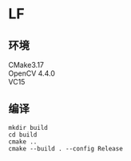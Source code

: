 # LF

## 环境
CMake3.17  
OpenCV 4.4.0  
VC15

## 编译
```
mkdir build
cd build
cmake ..
cmake --build . --config Release
```